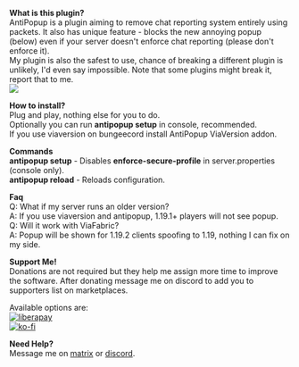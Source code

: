 
**What is this plugin?** \
AntiPopup is a plugin aiming to remove chat reporting system entirely using packets. It also has unique feature - blocks the new annoying popup (below) even if your server doesn't enforce chat reporting (please don't enforce it). \
My plugin is also the safest to use, chance of breaking a different plugin is unlikely, I'd even say impossible. Note that some plugins might break it, report that to me. \
![](https://cdn.discordapp.com/attachments/834878536816525344/1002561207603048468/unknown.png)

**How to install?**\
Plug and play, nothing else for you to do. \
Optionally you can run **antipopup setup** in console, recommended. \
If you use viaversion on bungeecord install AntiPopup ViaVersion addon.

**Commands** \
**antipopup setup** - Disables **enforce-secure-profile** in server.properties (console only). \
**antipopup reload** - Reloads configuration.

**Faq** \
Q: What if my server runs an older version? \
A: If you use viaversion and antipopup, 1.19.1+ players will not see popup. \
Q: Will it work with ViaFabric? \
A: Popup will be shown for 1.19.2 clients spoofing to 1.19, nothing I can fix on my side.

**Support Me!** \
Donations are not required but they help me assign more time to improve the software. After donating message me on discord to add you to supporters list on marketplaces.

Available options are: \
[![liberapay](https://liberapay.com/assets/widgets/donate.svg "")](https://liberapay.com/Kaspian/donate "") \
[![ko-fi](https://i.imgur.com/TUJMO7O.png "")](https://ko-fi.com/kaspiandev "")

**Need Help?** \
Message me on [matrix]('https://matrix.to/#/#future-project:matrix.org') or [discord]('https://discord.gg/eak2zA4s6m').
